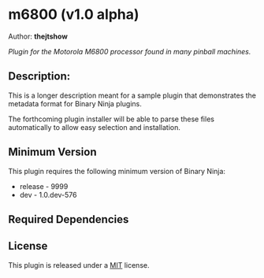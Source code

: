 # m6800 (v1.0 alpha)
Author: **thejtshow**

_Plugin for the Motorola M6800 processor found in many pinball machines._

## Description:

This is a longer description meant for a sample plugin that demonstrates the metadata format for Binary Ninja plugins.

The forthcoming plugin installer will be able to parse these files automatically to allow easy selection and installation. 

## Minimum Version

This plugin requires the following minimum version of Binary Ninja:

 * release - 9999
 * dev - 1.0.dev-576


## Required Dependencies


## License

This plugin is released under a [MIT](LICENSE) license.


